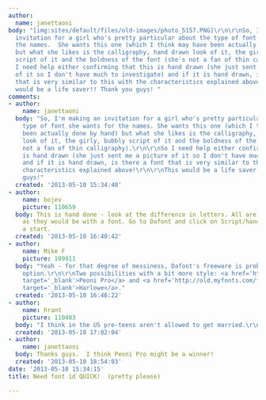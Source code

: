 ```yaml
---
author:
  name: janettaoni
body: "[img:sites/default/files/old-images/photo_5157.PNG]\r\n\r\nSo, I'm making an
  invitation for a girl who's pretty particular about the type of font she wants for
  the names.  She wants this one (which I think may have been actually done by hand)
  but what she likes is the calligraphy, hand drawn look of it, the girly, bubbly
  script of it and the boldness of the font (she's not a fan of thin calligraphy).\r\n\r\nSo
  I need help either confirming that this is hand drawn (she just sent me a picture
  of it so I don't have much to investigate) and if it is hand drawn, is there a font
  that is very similar to this with the characteristics explained above!\r\n\r\nThis
  would be a life saver!! Thank you guys! "
comments:
- author:
    name: janettaoni
  body: "So, I'm making an invitation for a girl who's pretty particular about the
    type of font she wants for the names. She wants this one (which I think may have
    been actually done by hand) but what she likes is the calligraphy, hand drawn
    look of it, the girly, bubbly script of it and the boldness of the font (she's
    not a fan of thin calligraphy).\r\n\r\nSo I need help either confirming that this
    is hand drawn (she just sent me a picture of it so I don't have much to investigate)
    and if it is hand drawn, is there a font that is very similar to this with the
    characteristics explained above!\r\n\r\nThis would be a life saver!! Thank you
    guys!"
  created: '2013-05-10 15:34:48'
- author:
    name: bojev
    picture: 110659
  body: This is hand done - look at the difference in letters. All are not the same
    as they would be with a font. Go to Dafont and click on Script/handwritten for
    a start.
  created: '2013-05-10 16:40:42'
- author:
    name: Mike F
    picture: 109911
  body: "Yeah - for that degree of messiness, Dafont's freeware is probably the best
    option.\r\n\r\nTwo possibilities with a bit more style: <a href='http://old.myfonts.com/fonts/emily-lime/peoni-pro/'
    target='_blank'>Peoni Pro</a> and <a href='http://old.myfonts.com/fonts/laura-worthington/harlowe/'
    target='_blank'>Harlowe</a>."
  created: '2013-05-10 16:46:22'
- author:
    name: hrant
    picture: 110403
  body: "I think in the US pre-teens aren't allowed to get married.\r\n\r\nhhp\r\n"
  created: '2013-05-10 17:02:04'
- author:
    name: janettaoni
  body: Thanks guys.  I think Peoni Pro might be a winner!
  created: '2013-05-10 18:54:03'
date: '2013-05-10 15:34:15'
title: Need font id QUICK!  (pretty please)

---
```

